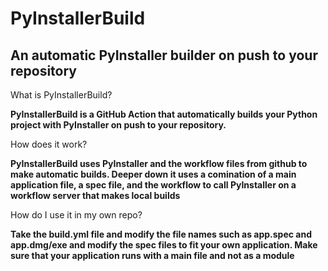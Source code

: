# PyInstallerBuild
## An automatic PyInstaller builder on push to your repository

What is PyInstallerBuild?

**PyInstallerBuild is a GitHub Action that automatically builds your Python project with PyInstaller on push to your repository.**

How does it work?

**PyInstallerBuild uses PyInstaller and the workflow files from github to make automatic builds. Deeper down it uses a comination of a main application file, a spec file, and the workflow to call PyInstaller on a workflow server that makes local builds**

How do I use it in my own repo?

**Take the build.yml file and modify the file names such as app.spec and app.dmg/exe and modify the spec files to fit your own application. Make sure that your application runs with a main file and not as a module**